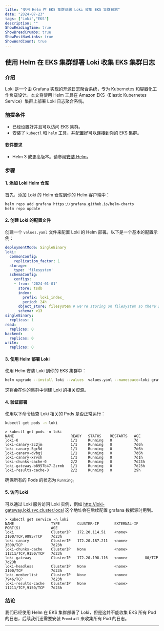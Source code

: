 ```yaml
---
title: "使用 Helm 在 EKS 集群部署 Loki 收集 EKS 集群日志"
date: "2024-07-23"
tags: ["Loki","EKS"]
description: ""
ShowReadingTime: true
ShowBreadCrumbs: true
ShowPostNavLinks: true
ShowWordCount: true
---
```


## 使用 Helm 在 EKS 集群部署 Loki 收集 EKS 集群日志

### 介绍

Loki 是一个由 Grafana 实现的开源日志聚合系统，专为 Kubernetes 和容器化工作负载设计。本文将使用 Helm 工具在 Amazon EKS（Elastic Kubernetes Service）集群上部署 Loki 日志聚合系统。

### 前提条件

- 已经设置好并且可以访问 EKS 集群。
- 安装了 `kubectl` 和 `helm` 工具，并配置好可以连接到你的 EKS 集群。

#### 软件要求

- Helm 3 或更高版本。请参阅[安装 Helm](https://helm.sh/docs/intro/install/)。

### 步骤

#### 1. 添加 Loki Helm 仓库

首先，添加 Loki 的 Helm 仓库到你的 Helm 客户端中：

```bash
helm repo add grafana https://grafana.github.io/helm-charts
helm repo update
```

#### 2. 创建 Loki 的配置文件

创建一个 `values.yaml` 文件来配置 Loki 的 Helm 部署。以下是一个基本的配置示例：

```yaml
deploymentMode: SingleBinary
loki:
  commonConfig:
    replication_factor: 1
  storage:
    type: 'filesystem'
  schemaConfig:
    configs:
    - from: "2024-01-01"
      store: tsdb
      index:
        prefix: loki_index_
        period: 24h
      object_store: filesystem # we're storing on filesystem so there's no real persistence here.
      schema: v13
singleBinary:
  replicas: 1
read:
  replicas: 0
backend:
  replicas: 0
write:
  replicas: 0
```

#### 3. 使用 Helm 部署 Loki

使用 Helm 安装 Loki 到你的 EKS 集群中：

```bash
helm upgrade --install loki --values  values.yaml --namespace=loki grafana/loki
```

这将会在你的集群中创建 Loki 的相关资源。

#### 4. 验证部署

使用以下命令检查 Loki 相关的 Pods 是否正常运行：

```bash
kubectl get pods -n loki
```

```
> kubectl get pods -n loki
NAME                          READY   STATUS    RESTARTS   AGE
loki-0                        1/1     Running   0          7d
loki-canary-2c2jm             1/1     Running   0          7d6h
loki-canary-5gc5d             1/1     Running   0          7d6h
loki-canary-dvbgj             1/1     Running   0          7d6h
loki-canary-xrvsh             1/1     Running   0          7d1h
loki-chunks-cache-0           2/2     Running   0          7d23h
loki-gateway-b8957b47-2zrmb   1/1     Running   0          7d23h
loki-results-cache-0          2/2     Running   0          29h
```
确保所有的 Pods 的状态为 `Running`。

#### 5. 访问 Loki

可以通过 Loki 服务访问 Loki 实例，例如 http://loki-gateway.loki.svc.cluster.local 这个地址会在后续配置 grafana 数据源时用到。

```
> kubectl get service -n loki
NAME                 TYPE        CLUSTER-IP       EXTERNAL-IP   PORT(S)              AGE
loki                 ClusterIP   172.20.114.51    <none>        3100/TCP,9095/TCP    7d23h
loki-canary          ClusterIP   172.20.187.211   <none>        3500/TCP             7d23h
loki-chunks-cache    ClusterIP   None             <none>        11211/TCP,9150/TCP   7d23h
loki-gateway         ClusterIP   172.20.198.116   <none>        80/TCP               7d23h
loki-headless        ClusterIP   None             <none>        3100/TCP             7d23h
loki-memberlist      ClusterIP   None             <none>        7946/TCP             7d23h
loki-results-cache   ClusterIP   None             <none>        11211/TCP,9150/TCP   7d23h
```


### 结论

我们已经使用 Helm 在 EKS 集群部署了 Loki，但是这并不能收集 EKS 所有 Pod 的日志，后续我们还需要安装 `Promtail` 来收集所有 Pod 的日志。

------
